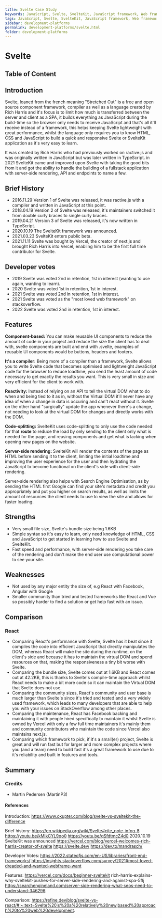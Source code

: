 ```yaml
---
title: Svelte Case Study
keywords: JavaScript, Svelte, SvelteKit, JavaScript framework, Web framework, Component framework
tags: JavaScript, Svelte, SvelteKit, JavaScript framework, Web framework, Component framework
sidebar: development-platforms
permalink: development-platforms/svelte.html
folder: development-platforms
---
```


# Svelte

## Table of Content

## Introduction

Svelte, loaned from the french meaning "Stretched Out" is a free and open source component framework, compiler as well as a language created by Rich Harris and it's focus is to limit how much is transferred between the server and client as a SPA, it builds everything as JavaScript during the build-time so the browser only needs to receive JavaScript and that's all it'll receive instead of a framework, this helps keeping Svelte lightweight with great performance, whilst the language only requires you to know HTML, CSS and JavaScript to build a quick and responsive Svelte or SvelteKit application as it's very easy to learn.

It was created by Rich Harris who had previously worked on ractive.js and was originally written in JavaScript but was later written in TypeScript. in 2021 SvelteKit came and improved upon Svelte with taking the good bits from it and got the ability to handle the building of a fullstack application with server-side rendering, API and endpoints to name a few.

## Brief History

- 2016.11.29 Version 1 of Svelte was released, it was ractive.js with a compiler and written in JavaScript at this point.
- 2018.04.19 Version 2 of Svelte was released, it's maintainers switched it from double curly braces to single curly braces.
- 2019.04.21 Version 3 of Svelte was released, it's now written in TypeScript.
- 2020.10.19 The SvelteKit framework was announced.
- 2021.03.23 SvelteKit enters public beta.
- 2021.11.11 Svelte was bought by Vercel, the creator of next.js and brought Rich Harris into Vercel, enabling him to be the first full time contributor for Svelte.

## Developer votes

- 2019 Svelte was voted 2nd in retention, 1st in interest (wanting to use again, wanting to learn).
- 2020 Svelte was voted 1st in retention, 1st in interest.
- 2021 Svelte was voted 2nd in retention, 1st in interest.
- 2021 Svelte was voted as the "most loved web framework" on stackoverflow.
- 2022 Svelte was voted 2nd in retention, 1st in interest.

## Features

**Component-based:** You can make reusable UI components to reduce the amount of code in your project and reduce the size the client has to deal with, svelte components are built and end with .svelte, examples of reusable UI components would be buttons, headers and footers.

**It's a compiler:** Being more of a compiler than a framework, Svelte allows you to write Svelte code that becomes optimised and lightweight JavaScript code for the browser to reduce loadtime, you send the least amount of code necessary to get exactly the results you want. This is very small in size and very efficient for the client to work with.

**Reactivity:** Instead of relying on an API to tell the virtual DOM what to do when and being tied to it as in, without the Virtual DOM it'll never have any idea of when a change in data is occuring and can't react without it. Svelte on the other hand "surgically" update the app whenever there's a change, not needing to look at the virtual DOM for changes and directly works with the DOM.

**Code-splitting:** SvelteKit uses code-splitting to only use the code needed for that **route** to reduce the load by only sending to the client only what is needed for the page, and reusing components and get what is lacking when opening new pages on the website.

**Server-side rendering:** SvelteKit will render the contents of the page as HTML before sending it to the client, limiting the initial loadtime and improving the user experience for the user and then hydrating the JavaScript to become functional on the client's side with client-side rendering.

Server-side rendering also helps with Search Engine Optimisation, as by sending the HTML first Google can find your site's metadata and credit you appropriately and put you higher on search results,
as well as limits the amount of resources the client needs to use to view the site and allows for faster loading.

## Strengths

- Very small file size, Svelte's bundle size being 1.6KB
- Simple syntax so it's easy to learn, only need knowledge of HTML, CSS and JavaScript to get started in learning how to use Svelte and SvelteKit.
- Fast speed and performance, with server-side rendering you take care of the rendering and don't make the end user use computational power to see your site.

## Weaknesses

- Not used by any major entity the size of, e.g React with Facebook, Angular with Google
- Smaller community than tried and tested frameworks like React and Vue so possibly harder to find a solution or get help fast with an issue.

## Comparison

### React

- Comparing React's performance with Svelte, Svelte has it beat since it compiles the code into efficient JavaScript that directly manipulates the DOM, whereas React will make the site during the runtime, on the client's side and because it has to maintain the virtual DOM and spend resources on that, making the responsiveness a tiny bit worse with Svelte.
- Comparing the bundle size, Svelte comes out at 1.6KB and React comes out at 42.2KB, this is thanks to Svelte's compile-time approach whilst React needs to make a bit more code so it can maintain the Virtual DOM that Svelte does not use.
- Comparing the community sizes, React's community and user base is much larger than Svelte's since it's tried and tested and a very widely used framework, which leads to many developers that are able to help you with your issues on StackOverflow among other places.
- Comparing the maintenance, React has Facebook backing and maintaining it with people hired specifically to maintain it whilst Svelte is owned by Vercel with only a few full time maintainers it's mainly them and community contributors who maintain the code since Vercel also maintains next.js.
- Comparing which framework to pick, if it's a small(er) project, Svelte is great and will run fast but for larger and more complex projects where you (and a team) need to build fast it's a great framework to use due to it's reliability and built in features and tools.

## Summary

### Credits

- Martin Pedersen (MartinP3)

#### References

Introduction:
https://www.okupter.com/blog/svelte-vs-sveltekit-the-difference

Brief history:
https://en.wikipedia.org/wiki/Svelte#cite_note-infoq-8
https://youtu.be/kMlkCYL9qo0
https://youtu.be/qSfdtmcZ4d0 2020.10.19 SvelteKit was announced
https://vercel.com/blog/vercel-welcomes-rich-harris-creator-of-svelte
https://svelte.dev/
https://dev.to/mandrasch/

Developer Votes:
https://2022.stateofjs.com/en-US/libraries/front-end-frameworks/
https://insights.stackoverflow.com/survey/2021#most-loved-dreaded-and-wanted-webframe-want

Features:
https://vercel.com/docs/beginner-sveltekit
rich-harris-explains-why-sveltekit-pushes-for-server-side-rendering-and-against-spa-5flj
https://searchengineland.com/server-side-rendering-what-seos-need-to-understand-346296

Comparison:
https://refine.dev/blog/svelte-vs-react/#:~:text=Svelte%20is%20a%20relatively%20new,based%20approach%20to%20web%20development.
